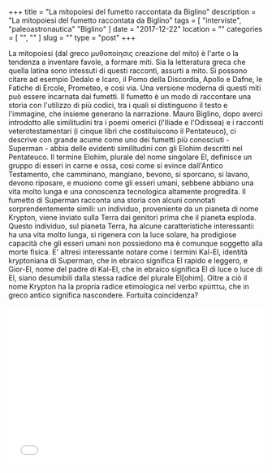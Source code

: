 +++
title = "La mitopoiesi del fumetto raccontata da Biglino"
description = "La mitopoiesi del fumetto raccontata da Biglino"
tags = [ "interviste", "paleoastronautica" "Biglino" ]
date = "2017-12-22"
location = ""
categories = [
  "",
  ""
]
slug = ""
type = "post"
+++

La mitopoiesi (dal greco μυθοποίησις creazione del mito) è l'arte o la tendenza a inventare favole, a formare miti. Sia la letteratura greca che quella latina sono intessuti di questi racconti, assurti a mito. Si possono citare ad esempio Dedalo e Icaro, il Pomo della Discordia, Apollo e Dafne, le Fatiche di Ercole, Prometeo, e così via. Una versione moderna di questi miti può essere incarnata dai fumetti. Il fumetto è un modo di raccontare una storia con l'utilizzo di più codici, tra i quali si distinguono il testo e l'immagine, che insieme generano la narrazione. Mauro Biglino, dopo averci introdotto alle similitudini tra i poemi omerici (l'Iliade e l'Odissea) e i racconti veterotestamentari (i cinque libri che costituiscono il Pentateuco), ci descrive con grande acume come uno dei fumetti più conosciuti - Superman - abbia delle evidenti similitudini con gli Elohim descritti nel Pentateuco. Il termine Elohim, plurale del nome singolare El, definisce un gruppo di esseri in carne e ossa, cosi come si evince dall'Antico Testamento, che camminano, mangiano, bevono, si sporcano, si lavano, devono riposare, e muoiono come gli esseri umani, sebbene abbiano una vita molto lunga e una conoscenza tecnologica altamente progredita. Il fumetto di Superman racconta una storia con alcuni connotati sorprendentemente simili: un individuo, proveniente da un pianeta di nome Krypton, viene inviato sulla Terra dai genitori prima che il pianeta esploda. Questo individuo, sul pianeta Terra, ha alcune caratteristiche interessanti: ha una vita molto lunga, si rigenera con la luce solare, ha prodigiose capacità che gli esseri umani non possiedono ma è comunque soggetto alla morte fisica. E' altresì interessante notare come i termini Kal-El, identità kryptoniana di Superman, che in ebraico significa El rapido e leggero, e Gior-El, nome del padre di Kal-El, che in ebraico significa El di luce o luce di El, siano desumibili dalla stessa radice del plurale El[ohim]. Oltre a ciò il nome Krypton ha la propria radice etimologica nel verbo κρύπτω, che in greco antico significa nascondere. Fortuita coincidenza?

<div style="position: relative; padding-bottom: 56.25%; padding-top: 30px; height: 0; overflow: hidden;"> 
  <iframe src="//www.youtube.com/embed/8vxDzSp4khQ?rel=0"
  style="position: absolute; top: 0; left: 0; width: 100%; height: 100%;" allowfullscreen frameborder="0" title="YouTube Video"></iframe>
</div>
